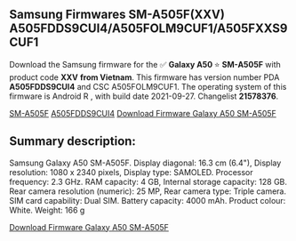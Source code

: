 <h2>Samsung Firmwares SM-A505F(XXV) A505FDDS9CUI4/A505FOLM9CUF1/A505FXXS9CUF1</h2>
Download the Samsung firmware for the ✅ <strong>Galaxy A50 </strong> ⭐ <strong>SM-A505F</strong> with product code <strong>XXV</strong> <strong> from Vietnam</strong>. This firmware has version number PDA <strong>A505FDDS9CUI4</strong> and CSC A505FOLM9CUF1. The operating system of this firmware is Android R , with build date 2021-09-27. Changelist <strong>21578376</strong>.


[SM-A505F](https://samfirm.shop/samsung/model/SM-A505F)
[A505FDDS9CUI4](https://samfirm.shop/samsung/pda/A505FDDS9CUI4)
[Download Firmware Galaxy A50 SM-A505F](https://samfirm.shop/samsung/firmware/460291)
<h2>Summary description:</h2>
<p>Samsung Galaxy A50 SM-A505F. Display diagonal: 16.3 cm (6.4"), Display resolution: 1080 x 2340 pixels, Display type: SAMOLED. Processor frequency: 2.3 GHz. RAM capacity: 4 GB, Internal storage capacity: 128 GB. Rear camera resolution (numeric): 25 MP, Rear camera type: Triple camera. SIM card capability: Dual SIM. Battery capacity: 4000 mAh. Product colour: White. Weight: 166 g</p>


[Download Firmware Galaxy A50 SM-A505F](https://samfirm.shop/samsung/firmware/460291)
